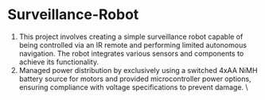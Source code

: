 # Surveillance-Robot
1. This project involves creating a simple surveillance robot capable of being controlled via an IR remote and performing limited autonomous navigation. The robot integrates various sensors and components to achieve its functionality.
2. Managed power distribution by exclusively using a switched 4xAA NiMH battery source for motors and provided microcontroller power options, ensuring compliance with voltage specifications to prevent damage.
\
